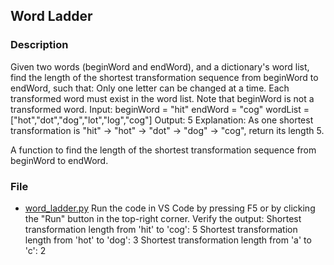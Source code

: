 ## Word Ladder

### Description
Given two words (beginWord and endWord), and a dictionary's word list, find the length of the shortest transformation sequence from beginWord to endWord, such that:
Only one letter can be changed at a time.
Each transformed word must exist in the word list.
Note that beginWord is not a transformed word.
Input:
beginWord = "hit"
endWord = "cog"
wordList = ["hot","dot","dog","lot","log","cog"]
Output: 5
Explanation: As one shortest transformation is "hit" -> "hot" -> "dot" -> "dog" -> "cog", return its length 5.

A function to find the length of the shortest transformation sequence from beginWord to endWord.

### File
- [word_ladder.py](word_ladder.py)
Run the code in VS Code by pressing F5 or by clicking the "Run" button in the top-right corner.
Verify the output:
Shortest transformation length from 'hit' to 'cog': 5
Shortest transformation length from 'hot' to 'dog': 3
Shortest transformation length from 'a' to 'c': 2
